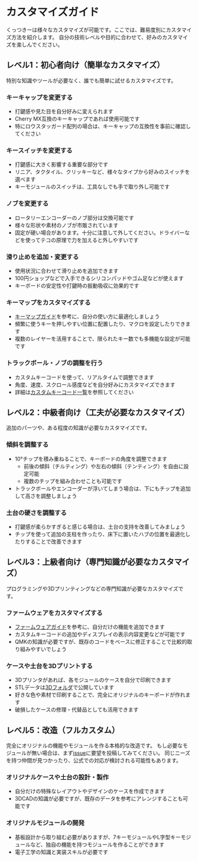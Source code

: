 # カスタマイズガイド

くっつきーは様々なカスタマイズが可能です。ここでは、難易度別にカスタマイズ方法を紹介します。
自分の技術レベルや目的に合わせて、好みのカスタマイズを楽しんでください。

## レベル1：初心者向け（簡単なカスタマイズ）

特別な知識やツールが必要なく、誰でも簡単に試せるカスタマイズです。

### キーキャップを変更する
- 打鍵感や見た目を自分好みに変えられます
- Cherry MX互換のキーキャップであれば使用可能です
- 特にロウスタッガード配列の場合は、キーキャップの互換性を事前に確認してください

### キースイッチを変更する
- 打鍵感に大きく影響する重要な部分です
- リニア、タクタイル、クリッキーなど、様々なタイプから好みのスイッチを選べます
- キーモジュールのスイッチは、工具なしでも手で取り外し可能です

### ノブを変更する
- ロータリーエンコーダーのノブ部分は交換可能です
- 様々な形状や素材のノブが市販されています
- 固定が硬い場合があります。十分に注意して外してください。ドライバーなどを使ってテコの原理で力を加えると外しやすいです

### 滑り止めを追加・変更する
- 使用状況に合わせて滑り止めを追加できます
- 100円ショップなどで入手できるシリコンパッドやゴム足などが使えます
- キーボードの安定性や打鍵時の振動吸収に効果的です

### キーマップをカスタマイズする
- [キーマップガイド](./keymap_guide.md)を参考に、自分の使い方に最適化しましょう
- 頻繁に使うキーを押しやすい位置に配置したり、マクロを設定したりできます
- 複数のレイヤーを活用することで、限られたキー数でも多機能な設定が可能です

### トラックボール・ノブの調整を行う
- カスタムキーコードを使って、リアルタイムで調整できます
- 角度、速度、スクロール感度などを自分好みにカスタマイズできます
- 詳細は[カスタムキーコード一覧](./custom_keycodes.md)を参照してください

## レベル2：中級者向け（工夫が必要なカスタマイズ）

追加のパーツや、ある程度の知識が必要なカスタマイズです。

### 傾斜を調整する
- 10°チップを積み重ねることで、キーボードの角度を調整できます
  - 前後の傾斜（チルティング）や左右の傾斜（テンティング）を自由に設定可能
  - 複数のチップを組み合わせことも可能です
- トラックボールやエンコーダーが浮いてしまう場合は、下にもチップを追加して高さを調整しましょう

### 土台の硬さを調整する
- 打鍵感が柔らかすぎると感じる場合は、土台の支持を改善してみましょう
- チップを使って追加の支柱を作ったり、床下に置いたハブの位置を最適化したりすることで改善できます

## レベル3：上級者向け（専門知識が必要なカスタマイズ）

プログラミングや3Dプリンティングなどの専門知識が必要なカスタマイズです。

### ファームウェアをカスタマイズする
- [ファームウェアガイド](./firmware_guide.md)を参考に、自分だけの機能を追加できます
- カスタムキーコードの追加やディスプレイの表示内容変更などが可能です
- QMKの知識が必要ですが、既存のコードをベースに修正することで比較的取り組みやすいでしょう

### ケースや土台を3Dプリントする
- 3Dプリンタがあれば、各モジュールのケースを自分で印刷できます
- STLデータは[3Dフォルダ](../3D/)で公開しています
- 好きな色や素材で印刷することで、完全にオリジナルのキーボードが作れます
- 破損したケースの修理・代替品としても活用できます

## レベル5：改造（フルカスタム）

完全にオリジナルの機能やモジュールを作る本格的な改造です。
もし必要なモジュールが無い場合は、まず[issue](https://github.com/esplo/cue2keys_resources/issues)に要望を投稿してみてください。
同じニーズを持つ仲間が見つかったり、公式での対応が検討される可能性もあります。

### オリジナルケースや土台の設計・製作
- 自分だけの特殊なレイアウトやデザインのケースを作成できます
- 3DCADの知識が必要ですが、既存のデータを参考にアレンジすることも可能です

### オリジナルモジュールの開発
- 基板設計から取り組む必要がありますが、7キーモジュールやL字型キーモジュールなど、独自の機能を持つモジュールを作ることができます
- 電子工学の知識と実装スキルが必要です
